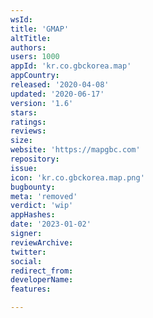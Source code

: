 ```yaml
---
wsId: 
title: 'GMAP'
altTitle: 
authors: 
users: 1000
appId: 'kr.co.gbckorea.map'
appCountry: 
released: '2020-04-08'
updated: '2020-06-17'
version: '1.6'
stars: 
ratings: 
reviews: 
size: 
website: 'https://mapgbc.com'
repository: 
issue: 
icon: 'kr.co.gbckorea.map.png'
bugbounty: 
meta: 'removed'
verdict: 'wip'
appHashes: 
date: '2023-01-02'
signer: 
reviewArchive: 
twitter: 
social: 
redirect_from: 
developerName: 
features: 

---
```


